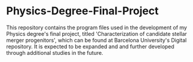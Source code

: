 # Physics-Degree-Final-Project
This repository contains the program files used in the development of my Physics degree's final project, titled 'Characterization of candidate stellar merger progenitors', which can be found at Barcelona University's Digital repository. It is expected to be expanded and and further developed through additional studies in the future.
